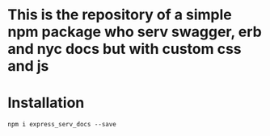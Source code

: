 # This is the repository of a simple npm package who serv swagger, erb and nyc docs but with custom css and js

# Installation
`npm i express_serv_docs --save`